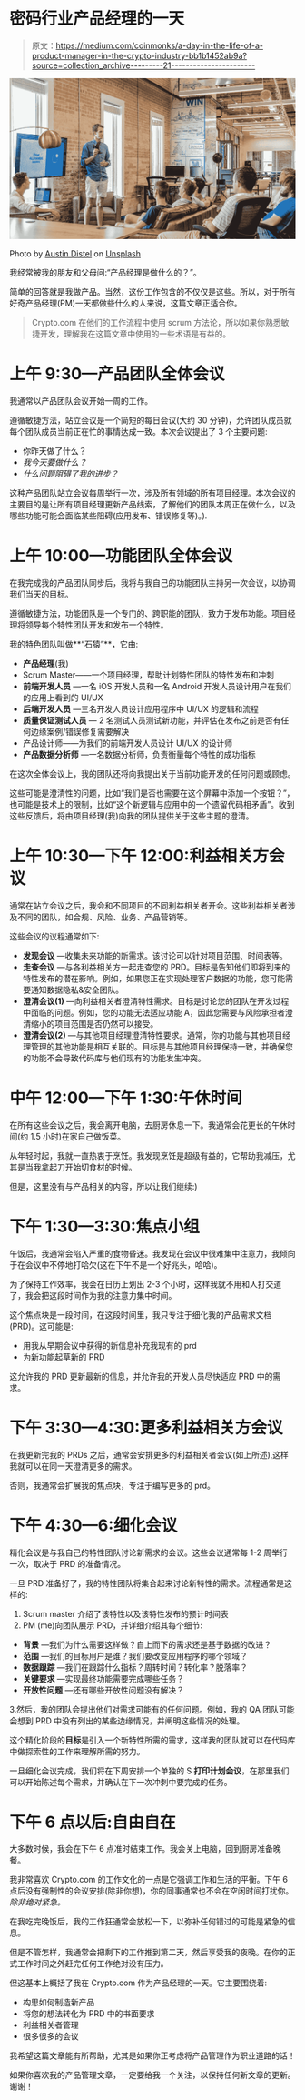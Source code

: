 # 密码行业产品经理的一天

> 原文：<https://medium.com/coinmonks/a-day-in-the-life-of-a-product-manager-in-the-crypto-industry-bb1b1452ab9a?source=collection_archive---------21----------------------->

![](img/d233e088b5a0836cb5a60efb43769ec8.png)

Photo by [Austin Distel](https://unsplash.com/@austindistel?utm_source=medium&utm_medium=referral) on [Unsplash](https://unsplash.com?utm_source=medium&utm_medium=referral)

我经常被我的朋友和父母问:“产品经理是做什么的？”。

简单的回答就是我做产品。当然，这份工作包含的不仅仅是这些。所以，对于所有好奇产品经理(PM)一天都做些什么的人来说，这篇文章正适合你。

> Crypto.com 在他们的工作流程中使用 scrum 方法论，所以如果你熟悉敏捷开发，理解我在这篇文章中使用的一些术语是有益的。

# 上午 9:30—产品团队全体会议

我通常以产品团队会议开始一周的工作。

遵循敏捷方法，站立会议是一个简短的每日会议(大约 30 分钟)，允许团队成员就每个团队成员当前正在忙的事情达成一致。本次会议提出了 3 个主要问题:

*   你昨天做了什么？
*   *我今天要做什么？*
*   *什么问题阻碍了我的进步？*

这种产品团队站立会议每周举行一次，涉及所有领域的所有项目经理。本次会议的主要目的是让所有项目经理更新产品线索，了解他们的团队本周正在做什么，以及哪些功能可能会面临某些阻碍(应用发布、错误修复等)。).

# 上午 10:00—功能团队全体会议

在我完成我的产品团队同步后，我将与我自己的功能团队主持另一次会议，以协调我们当天的目标。

遵循敏捷方法，功能团队是一个专门的、跨职能的团队，致力于发布功能。项目经理将领导每个特性团队开发和发布一个特性。

我的特色团队叫做**“石猿”**，它由:

*   **产品经理**(我)
*   Scrum Master——一个项目经理，帮助计划特性团队的特性发布和冲刺
*   **前端开发人员** —一名 iOS 开发人员和一名 Android 开发人员设计用户在我们的应用上看到的 UI/UX
*   **后端开发人员** —三名开发人员设计应用程序中 UI/UX 的逻辑和流程
*   **质量保证测试人员** — 2 名测试人员测试新功能，并评估在发布之前是否有任何边缘案例/错误修复需要解决
*   产品设计师——为我们的前端开发人员设计 UI/UX 的设计师
*   **产品数据分析师** —一名数据分析师，负责衡量每个特性的成功指标

在这次全体会议上，我的团队还将向我提出关于当前功能开发的任何问题或顾虑。

这些可能是澄清性的问题，比如“我们是否也需要在这个屏幕中添加一个按钮？”，也可能是技术上的限制，比如“这个新逻辑与应用中的一个遗留代码相矛盾”。收到这些反馈后，将由项目经理(我)向我的团队提供关于这些主题的澄清。

# 上午 10:30—下午 12:00:利益相关方会议

通常在站立会议之后，我会和不同项目的不同利益相关者开会。这些利益相关者涉及不同的团队，如合规、风险、业务、产品营销等。

这些会议的议程通常如下:

*   **发现会议** —收集未来功能的新需求。该讨论可以针对项目范围、时间表等。
*   **走查会议** —与各利益相关方一起走查您的 PRD。目标是告知他们即将到来的特性发布的潜在影响。例如，如果您正在实现处理客户数据的功能，您可能需要通知数据隐私&安全团队。
*   **澄清会议(1)** —向利益相关者澄清特性需求。目标是讨论您的团队在开发过程中面临的问题。例如，您的功能无法适应功能 A，因此您需要与风险承担者澄清缩小的项目范围是否仍然可以接受。
*   **澄清会议(2)** —与其他项目经理澄清特性要求。通常，你的功能与其他项目经理管理的其他功能是相互关联的。目标是与其他项目经理保持一致，并确保您的功能不会导致代码库与他们现有的功能发生冲突。

# 中午 12:00—下午 1:30:午休时间

在所有这些会议之后，我会离开电脑，去厨房休息一下。我通常会花更长的午休时间(约 1.5 小时)在家自己做饭菜。

从年轻时起，我就一直热衷于烹饪。我发现烹饪是超级有益的，它帮助我减压，尤其是当我拿起刀开始切食材的时候。

但是，这里没有与产品相关的内容，所以让我们继续:)

# 下午 1:30—3:30:焦点小组

午饭后，我通常会陷入严重的食物昏迷。我发现在会议中很难集中注意力，我倾向于在会议中不停地打哈欠(这在下午不是一个好兆头，哈哈)。

为了保持工作效率，我会在日历上划出 2-3 个小时，这样我就不用和人打交道了，我会把这段时间作为我的注意力集中时间。

这个焦点块是一段时间，在这段时间里，我只专注于细化我的产品需求文档(PRD)。这可能是:

*   用我从早期会议中获得的新信息补充我现有的 prd
*   为新功能起草新的 PRD

这允许我的 PRD 更新最新的信息，并允许我的开发人员尽快适应 PRD 中的需求。

# 下午 3:30—4:30:更多利益相关方会议

在我更新完我的 PRDs 之后，通常会安排更多的利益相关者会议(如上所述),这样我就可以在同一天澄清更多的需求。

否则，我通常会扩展我的焦点块，专注于编写更多的 prd。

# 下午 4:30—6:细化会议

精化会议是与我自己的特性团队讨论新需求的会议。这些会议通常每 1-2 周举行一次，取决于 PRD 的准备情况。

一旦 PRD 准备好了，我的特性团队将集合起来讨论新特性的需求。流程通常是这样的:

1.  Scrum master 介绍了该特性以及该特性发布的预计时间表
2.  PM (me)向团队展示 PRD，并详细介绍其每个细节:

*   **背景** —我们为什么需要这样做？自上而下的需求还是基于数据的改进？
*   **范围** —我们的目标用户是谁？我们要改变应用程序的哪个领域？
*   **数据跟踪** —我们在跟踪什么指标？周转时间？转化率？脱落率？
*   **关键要求** —实现最终功能需要完成哪些任务？
*   **开放性问题** —还有哪些开放性问题没有解决？

3.然后，我的团队会提出他们对需求可能有的任何问题。例如，我的 QA 团队可能会想到 PRD 中没有列出的某些边缘情况，并阐明这些情况的处理。

这个精化阶段的**目标**是引入一个新特性所需的需求，这样我的团队就可以在代码库中做探索性的工作来理解所需的努力。

一旦细化会议完成，我们将在下周安排一个单独的 S **打印计划会议**，在那里我们可以开始陈述每个需求，并确认在下一次冲刺中要完成的任务。

# 下午 6 点以后:自由自在

大多数时候，我会在下午 6 点准时结束工作。我会关上电脑，回到厨房准备晚餐。

我非常喜欢 Crypto.com 的工作文化的一点是它强调工作和生活的平衡。下午 6 点后没有强制性的会议安排(除非你想)，你的同事通常也不会在空闲时间打扰你。*除非绝对紧急。*

在我吃完晚饭后，我的工作狂通常会放松一下，以弥补任何错过的可能是紧急的信息。

但是不管怎样，我通常会把剩下的工作推到第二天，然后享受我的夜晚。在你的正式工作时间之外赶完任何工作绝对没有压力。

但这基本上概括了我在 Crypto.com 作为产品经理的一天。它主要围绕着:

*   构思如何制造新产品
*   将您的想法转化为 PRD 中的书面要求
*   利益相关者管理
*   很多很多的会议

我希望这篇文章能有所帮助，尤其是如果你正考虑将产品管理作为职业道路的话！

如果你喜欢我的产品管理文章，一定要给我一个关注，以保持任何新文章的更新。谢谢！